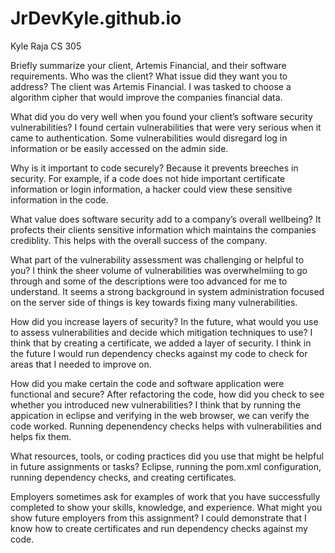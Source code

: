 # JrDevKyle.github.io

Kyle Raja
CS 305

Briefly summarize your client, Artemis Financial, and their software requirements. Who was the client? What issue did they want you to address?
The client was Artemis Financial. I was tasked to choose a algorithm cipher that would improve the companies financial data.

What did you do very well when you found your client’s software security vulnerabilities? 
I found certain vulnerabilities that were very serious when it came to authentication. Some vulnerabilities would disregard log in information or be easily accessed on the admin side. 

Why is it important to code securely? 
Because it prevents breeches in security. For example, if a code does not hide important certificate information or login information, a hacker could view these sensitive information in the code. 

What value does software security add to a company’s overall wellbeing?
It profects their clients sensitive information which maintains the companies crediblity. This helps with the overall success of the company.

What part of the vulnerability assessment was challenging or helpful to you?
I think the sheer volume of vulnerabilities was overwhelmiing to go through and some of the descriptions were too advanced for me to understand. It seems a strong background in system administration focused on the server side of things is key towards fixing many vulnerabilities. 

How did you increase layers of security? In the future, what would you use to assess vulnerabilities and decide which mitigation techniques to use?
I think that by creating a certificate, we added a layer of security. I think in the future I would run dependency checks against my code to check for areas that I needed to improve on.

How did you make certain the code and software application were functional and secure? After refactoring the code, how did you check to see whether you introduced new vulnerabilities?
I think that by running the appication in eclipse and verifying in the web browser, we can verify the code worked. Running depenendency checks helps with vulnerabilities and helps fix them.

What resources, tools, or coding practices did you use that might be helpful in future assignments or tasks?
Eclipse, running the pom.xml configuration, running dependency checks, and creating certificates.

Employers sometimes ask for examples of work that you have successfully completed to show your skills, knowledge, and experience. What might you show future employers from this assignment?
I could demonstrate that I know how to create certificates and run dependency checks against my code.
